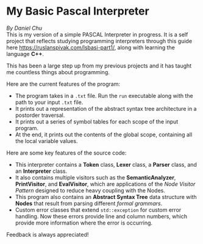 # My Basic Pascal Interpreter
*By Daniel Chu*  
This is my version of a simple PASCAL Interpreter in progress. It is a self project that reflects studying programming interpreters through this guide here https://ruslanspivak.com/lsbasi-part1/, along with learning the language **C++**.

This has been a large step up from my previous projects and it has taught me countless things about programming.  

Here are the current features of the program:
- The program takes in a ```.txt``` file. Run the ```run``` executable along with the path to your input ```.txt``` file.
- It prints out a representation of the abstract syntax tree architecture in a postorder traversal.
- It prints out a series of symbol tables for each scope of the input program.
- At the end, it prints out the contents of the global scope, containing all the local variable values.

Here are some key features of the source code:
- This interpreter contains a **Token** class, **Lexer** class, a **Parser** class, and an **Interpreter** class.
- It also contains multiple visitors such as the **SemanticAnalyzer**, **PrintVisitor**, and **EvalVisitor**, which are applications of the *Node Visitor Pattern* designed to reduce heavy coupling with the Nodes.
- This program also contains an **Abstract Syntax Tree** data structure with **Nodes** that result from parsing different *formal grammars*.
- Custom error classes that extend ```std::exception``` for custom error handling. Now these errors provide line and column numbers, which provide more information where the error is occurring.

Feedback is always appreciated!